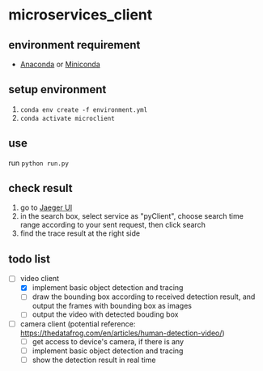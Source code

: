 # microservices_client

## environment requirement  
* [Anaconda](https://www.anaconda.com/) or [Miniconda](https://docs.conda.io/en/latest/miniconda.html)

## setup environment
1. `conda env create -f environment.yml`  
2. `conda activate microclient`

## use  
run `python run.py`  

## check result
1. go to [Jaeger UI](http://eb2-2259-lin04.csc.ncsu.edu:16687/)
2. in the search box, select service as "pyClient", choose search time range according to your sent request, then click search
3. find the trace result at the right side

## todo list
- [ ] video client  
    - [x] implement basic object detection and tracing  
    - [ ] draw the bounding box according to received detection result, and output the frames with bounding box as images  
    - [ ] output the video with detected bouding box  
- [ ] camera client (potential reference: https://thedatafrog.com/en/articles/human-detection-video/)  
    - [ ] get access to device's camera, if there is any  
    - [ ] implement basic object detection and tracing  
    - [ ] show the detection result in real time  